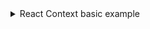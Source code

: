 <details>
  <summary>React Context basic example</summary>

  <h1>Prueba EFSI 15/11/23</h1>
  <h2>Oculten esto para q jeremy no los vea xd</h2>

## **IMPORTANTE**: *No modificar el repositorio, pueden usarlo sin hacer push requests o hagan un fork*

Para correr el proyecto: ```npm i``` + ```npm run dev```

El repositorio está lleno de comentarios, la idea es ayudarlos para que todos puedan aprobar y entender.

## Herramientas para FrontEnd que pueden ayudar

- [React-Bootstrap](https://react-bootstrap.github.io/): Elementos de Bootstrap como componentes para react.

Acuerdense de poner esta línea de código en su app para que funcione:

```import 'bootstrap/dist/css/bootstrap.min.css'```

- [Vite](https://vitejs.dev/): Herramienta para crear proyectos.

Los proyectos se crean con ```npm create vite```

- [Tabler Icons](https://tabler-icons.io/): (literalmente los mejores íconos son god y fáciles de usar)

- [SVG Backgrounds](https://www.svgbackgrounds.com/): NPC el que no usa esto xd

El que no usa SVG Backgrounds: 🗣🗣🗣

<img width="100" src="https://c0.klipartz.com/pngpicture/545/94/gratis-png-desarrollador-de-software-de-internet-meme-software-de-computadora-alt-derecha-pulgar.png" />

## Cómo acceder al LocalStorage desde el navegador

1. Ir a la pestaña "Application" o "Aplicación"
2. buscar "Local Storage" o "Almacenamiento local"
3. Ahí va a aparecer una url ([http://localhost:3000](http://localhost:3000)), la tocan y les va a aparecer.

Se vé algo así:

<img width="750" src="https://learn.microsoft.com/es-es/microsoft-edge/devtools-guide-chromium/storage/localstorage-images/storage-application-local-storage-view-key-value.png" />

### Links útiles para la prueba

- [React Context](https://www.w3schools.com/react/react_usecontext.asp): *w3schools*

- [LocalStorage](https://www.w3schools.com/jsref/prop_win_localstorage.asp): *w3schools*

</details>
